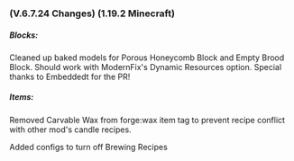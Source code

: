 ### **(V.6.7.24 Changes) (1.19.2 Minecraft)**

##### Blocks:
Cleaned up baked models for Porous Honeycomb Block and Empty Brood Block. Should work with ModernFix's Dynamic Resources option. 
 Special thanks to Embeddedt for the PR!

##### Items:
Removed Carvable Wax from forge:wax item tag to prevent recipe conflict with other mod's candle recipes.

Added configs to turn off Brewing Recipes
